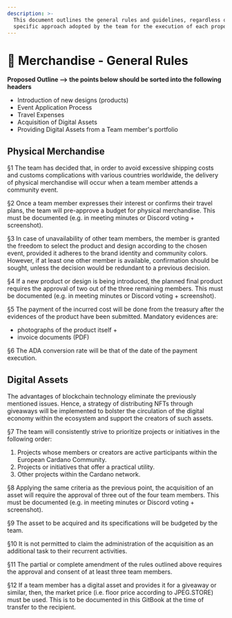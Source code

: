 ```yaml
---
description: >-
  This document outlines the general rules and guidelines, regardless of the
  specific approach adopted by the team for the execution of each proposal.
---
```


# 👕 Merchandise - General Rules

**Proposed Outline --> the points below should be sorted into the following headers**

* Introduction of new designs (products)
* Event Application Process
* Travel Expenses
* Acquisition of Digital Assets
* Providing Digital Assets from a Team member's portfolio

## Physical Merchandise

§1 The team has decided that, in order to avoid excessive shipping costs and customs complications with various countries worldwide, the delivery of physical merchandise will occur when a team member attends a community event.&#x20;

§2 Once a team member expresses their interest or confirms their travel plans, the team will pre-approve a budget for physical merchandise. This must be documented (e.g. in meeting minutes or Discord voting + screenshot).

§3 In case of unavailability of other team members, the member is granted the freedom to select the product and design according to the chosen event, provided it adheres to the brand identity and community colors. However, if at least one other member is available, confirmation should be sought, unless the decision would be redundant to a previous decision.

§4 If a new product or design is being introduced, the planned final product requires the approval of two out of the three remaining members. This must be documented (e.g. in meeting minutes or Discord voting + screenshot).

§5 The payment of the incurred cost will be done from the treasury after the evidences of the product have been submitted. Mandatory evidences are:

* photographs of the product itself +&#x20;
* invoice documents (PDF)

§6 The ADA conversion rate will be that of the date of the payment execution.&#x20;

## Digital Assets&#x20;

The advantages of blockchain technology eliminate the previously mentioned issues. Hence, a strategy of distributing NFTs through giveaways will be implemented to bolster the circulation of the digital economy within the ecosystem and support the creators of such assets.&#x20;

§7 The team will consistently strive to prioritize projects or initiatives in the following order:

1. Projects whose members or creators are active participants within the European Cardano Community.
2. Projects or initiatives that offer a practical utility.
3. Other projects within the Cardano network.&#x20;

§8 Applying the same criteria as the previous point, the acquisition of an asset will require the approval of three out of the four team members. This must be documented (e.g. in meeting minutes or Discord voting + screenshot).&#x20;

§9 The asset to be acquired and its specifications will be budgeted by the team.&#x20;

§10 It is not permitted to claim the administration of the acquisition as an additional task to their recurrent activities.

§11 The partial or complete amendment of the rules outlined above requires the approval and consent of at least three team members.

§12 If a team member has a digital asset and provides it for a giveaway or similar, then, the market price (i.e. floor price according to JPEG.STORE) must be used. This is to be documented in this GitBook at the time of transfer to the recipient.

##

